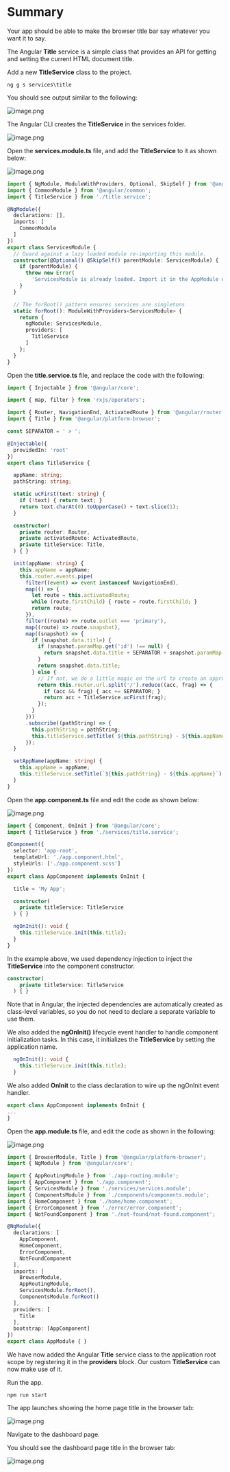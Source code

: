 # Summary 

Your app should be able to make the browser title bar say whatever you want it to say. 

The Angular **Title** service is a simple class that provides an API for getting and setting the current HTML document title.

Add a new **TitleService** class to the project.

```
ng g s services\title
```

You should see output similar to the following:

![image.png](/.attachments/image-f6cd4be6-84d0-4e89-94a6-de896b4a808c.png)

The Angular CLI creates the **TitleService** in the services folder.

![image.png](/.attachments/image-eb0c966f-1f52-458e-b3fc-3896645c675c.png)

Open the **services.module.ts** file, and add the **TitleService** to it as shown below:

![image.png](/.attachments/image-04b2d93f-1ba5-4756-a5ec-6051b9cb556c.png)

``` typescript
import { NgModule, ModuleWithProviders, Optional, SkipSelf } from '@angular/core';
import { CommonModule } from '@angular/common';
import { TitleService } from './title.service';

@NgModule({
  declarations: [],
  imports: [
    CommonModule
  ]
})
export class ServicesModule {
  // Guard against a lazy loaded module re-importing this module.
  constructor(@Optional() @SkipSelf() parentModule: ServicesModule) {
    if (parentModule) {
      throw new Error(
        'ServicesModule is already loaded. Import it in the AppModule only');
    }
  }

  // The forRoot() pattern ensures services are singletons
  static forRoot(): ModuleWithProviders<ServicesModule> {
    return {
      ngModule: ServicesModule,
      providers: [
        TitleService
      ]
    };
  }
}
```

Open the **title.service.ts** file, and replace the code with the following:

``` typescript
import { Injectable } from '@angular/core';

import { map, filter } from 'rxjs/operators';

import { Router, NavigationEnd, ActivatedRoute } from '@angular/router';
import { Title } from '@angular/platform-browser';

const SEPARATOR = ' > ';

@Injectable({
  providedIn: 'root'
})
export class TitleService {

  appName: string;
  pathString: string;

  static ucFirst(text: string) {
    if (!text) { return text; }
    return text.charAt(0).toUpperCase() + text.slice(1);
  }

  constructor(
    private router: Router,
    private activatedRoute: ActivatedRoute,
    private titleService: Title,
  ) { }

  init(appName: string) {
    this.appName = appName;
    this.router.events.pipe(
      filter((event) => event instanceof NavigationEnd),
      map(() => {
        let route = this.activatedRoute;
        while (route.firstChild) { route = route.firstChild; }
        return route;
      }),
      filter((route) => route.outlet === 'primary'),
      map((route) => route.snapshot),
      map((snapshot) => {
        if (snapshot.data.title) {
          if (snapshot.paramMap.get('id') !== null) {
            return snapshot.data.title + SEPARATOR + snapshot.paramMap.get('id');
          }
          return snapshot.data.title;
        } else {
          // If not, we do a little magic on the url to create an approximation
          return this.router.url.split('/').reduce((acc, frag) => {
            if (acc && frag) { acc += SEPARATOR; }
            return acc + TitleService.ucFirst(frag);
          });
        }
      }))
      .subscribe((pathString) => {
        this.pathString = pathString;
        this.titleService.setTitle(`${this.pathString} - ${this.appName}`);
      });
  }

  setAppName(appName: string) {
    this.appName = appName;
    this.titleService.setTitle(`${this.pathString} - ${this.appName}`);
  }
}
```

Open the **app.component.ts** file and edit the code as shown below:

![image.png](/.attachments/image-f905d468-e240-448b-bb44-eeba9e4cc57e.png)

``` typescript
import { Component, OnInit } from '@angular/core';
import { TitleService } from './services/title.service';

@Component({
  selector: 'app-root',
  templateUrl: './app.component.html',
  styleUrls: ['./app.component.scss']
})
export class AppComponent implements OnInit {

  title = 'My App';

  constructor(
    private titleService: TitleService
  ) { }

  ngOnInit(): void {
    this.titleService.init(this.title);
  }
}
```

In the example above, we used dependency injection to inject the **TitleService** into the component constructor.

``` typescript
constructor(
    private titleService: TitleService
  ) { }
```

Note that in Angular, the injected dependencies are automatically created as class-level variables, so you do not need to declare a separate variable to use them.

We also added the **ngOnInit()** lifecycle event handler to handle component initialization tasks. In this case, it initializes the **TitleService** by setting the application name.

``` typescript
  ngOnInit(): void {
    this.titleService.init(this.title);
  }
```

We also added **OnInit** to the class declaration to wire up the ngOnInit event handler.

``` typescript
export class AppComponent implements OnInit {
...
}
```

Open the **app.module.ts** file, and edit the code as shown in the following:

![image.png](/.attachments/image-482a2470-4177-4125-a977-988741a36385.png)

``` typescript
import { BrowserModule, Title } from '@angular/platform-browser';
import { NgModule } from '@angular/core';

import { AppRoutingModule } from './app-routing.module';
import { AppComponent } from './app.component';
import { ServicesModule } from './services/services.module';
import { ComponentsModule } from './components/components.module';
import { HomeComponent } from './home/home.component';
import { ErrorComponent } from './error/error.component';
import { NotFoundComponent } from './not-found/not-found.component';

@NgModule({
  declarations: [
    AppComponent,
    HomeComponent,
    ErrorComponent,
    NotFoundComponent
  ],
  imports: [
    BrowserModule,
    AppRoutingModule,
    ServicesModule.forRoot(),
    ComponentsModule.forRoot()
  ],
  providers: [
    Title
  ],
  bootstrap: [AppComponent]
})
export class AppModule { }
```

We have now added the Angular **Title** service class to the application root scope by registering it in the **providers** block. Our custom **TitleService** can now make use of it.

Run the app.

```
npm run start
```

The app launches showing the home page title in the browser tab:

![image.png](/.attachments/image-c40f340c-08d9-4802-b75e-a8348ea5d957.png)

Navigate to the dashboard page.

You should see the dashboard page title in the browser tab:

![image.png](/.attachments/image-0b2f7769-4892-4fab-a754-5c5f7ca3e97b.png)





